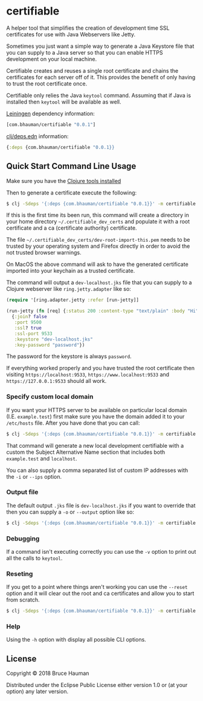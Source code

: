# certifiable

A helper tool that simplifies the creation of development time SSL
certificates for use with Java Webservers like Jetty.

Sometimes you just want a simple way to generate a Java Keystore file
that you can supply to a Java server so that you can enable HTTPS
development on your local machine.

Certifiable creates and reuses a single root certificate and chains
the certificates for each server off of it. This provides the benefit
of only having to trust the root certificate once.

Certifiable only relies the Java `keytool` command. Assuming that if
Java is installed then `keytool` will be available as well.

[Leiningen](https://leiningen.org) dependency information:

```clj
[com.bhauman/certifiable "0.0.1"]
```

[clj/deps.edn](https://clojure.org/guides/deps_and_cli) information:

```clj
{:deps {com.bhauman/certifiable "0.0.1}}
```

## Quick Start Command Line Usage

Make sure you have the [Clojure tools installed](https://clojure.org/guides/getting_started#_installation_on_mac_via_code_brew_code)

Then to generate a certificate execute the following:

```sh
$ clj -Sdeps '{:deps {com.bhauman/certifiable "0.0.1}}' -m certifiable.main
```

If this is the first time its been run, this command will create a
directory in your home directory `~/.certifiable_dev_certs` and
populate it with a root certificate and a ca (certificate authority)
certificate.

The file `~/.certifiable_dev_certs/dev-root-import-this.pem` needs to
be trusted by your operating system and Firefox directly in order to
avoid the not trusted browser warnings.

On MacOS the above command will ask to have the generated certificate
imported into your keychain as a trusted certificate.

The command will output a `dev-localhost.jks` file that you can supply
to a Clojure webserver like `ring.jetty.adapter` like so:

```clj
(require '[ring.adapter.jetty :refer [run-jetty]]

(run-jetty (fn [req] {:status 200 :content-type "text/plain" :body "Hi"}))
  {:join? false
   :port 9500
   :ssl? true
   :ssl-port 9533
   :keystore "dev-localhost.jks"
   :key-password "password"})
```

The password for the keystore is always `password`.

If everything worked properly and you have trusted the root
certificate then visiting `https://localhost:9533`,
`https://www.localhost:9533` and `https://127.0.0.1:9533` should all
work.

### Specify custom local domain

If you want your HTTPS server to be available on particular local
domain (I.E. `example.test`) first make sure you have the domain added it to your
`/etc/hosts` file. After you have done that you can call:

```sh
$ clj -Sdeps '{:deps {com.bhauman/certifiable "0.0.1}}' -m certifiable.main -d "example.test,localhost"
```

That command will generate a new local development certifiable with a
custom the Subject Alternative Name section that includes both
`example.test` and `localhost`.

You can also supply a comma separated list of custom IP addresses with the `-i` or `--ips` option.

### Output file

The default output `.jks` file is `dev-localhost.jks` if you want to
override that then you can supply a `-o` or `--output` option like so:

```sh
$ clj -Sdeps '{:deps {com.bhauman/certifiable "0.0.1}}' -m certifiable.main -d "example.test,localhost" -o "dev-example.jks"
```

### Debugging

If a command isn't executing correctly you can use the `-v` option to
print out all the calls to `keytool`.

### Reseting

If you get to a point where things aren't working you can use the
`--reset` option and it will clear out the root and ca certificates
and allow you to start from scratch.

```sh
$ clj -Sdeps '{:deps {com.bhauman/certifiable "0.0.1}}' -m certifiable.main --reset
```

### Help 

Using the `-h` option with display all possible CLI options.

## License

Copyright © 2018 Bruce Hauman

Distributed under the Eclipse Public License either version 1.0 or (at
your option) any later version.
